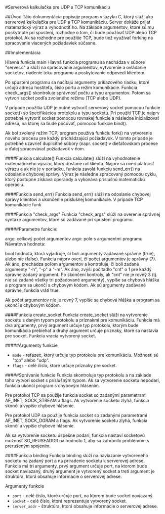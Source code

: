 #Serverová kalkulačka pre UDP a TCP komunikáciu

##Úvod
Táto dokumentácia popisuje program v jazyku C, ktorý slúži ako serverová kalkulačka pre UDP a TCP komunikáciu. Server dokáže prijať matematický výraz a vyhodnotiť ho. Na základe argumentov, ktoré sú mu poskytnuté pri spustení, rozhodne o tom, či bude používať UDP alebo TCP protokol. Ak sa rozhodne pre použitie TCP, bude tiež využívať forking na spracovanie viacerých požiadaviek súčasne.

##Implementácia

Hlavná funkcia main
Hlavná funkcia programu sa nachádza v súbore "server.c" a slúži na spracovanie argumentov, vytvorenie a ovládanie socketov, riadenie toku programu a poskytovanie odpovedí klientom.

Po spustení programu sa načítajú argumenty príkazového riadku, ktoré určujú adresu hostiteľa, číslo portu a režim komunikácie. Funkcia check_args() skontroluje správnosť počtu a typu argumentov. Potom sa vytvorí socket podľa zvoleného režimu (TCP alebo UDP).

V prípade použitia UDP je nutné vytvoriť serverový socket pomocou funkcie socket() so špecifikáciou protokolu a typu socketu. Pri použití TCP je najprv potrebné vytvoriť socket pomocou rovnakej funkcie a následne inicializovať adresu, na ktorej sa bude počúvať, pomocou funkcie bind().

Ak bol zvolený režim TCP, program používa funkciu fork() na vytvorenie nového procesu pre každý prichádzajúci požiadavok. V tomto prípade je potrebné uzavrieť duplicitné súbory (napr. socket) v dieťaťovskom procese a ďalej spracovávať požiadavok v ňom.

####Funkcia calculate()
Funkcia calculate() slúži na vyhodnotenie matematického výrazu, ktorý dostane od klienta. Najprv sa overí platnosť výrazu a ak nie je v poriadku, funkcia zavolá funkciu send_err() na odoslanie chybovej správy. Výraz je následne spracovaný pomocou cyklu, ktorý postupne získava operandy a vykonáva príslušnú matematickú operáciu.

####Funkcia send_err()
Funkcia send_err() slúži na odoslanie chybovej správy klientovi a ukončenie príslušnej komunikácie. V prípade TCP komunikácie funk

####Funkcia "check_args"
Funkcia "check_args" slúži na overenie správnej syntaxe argumentov, ktoré sú zadávané pri spustení programu.

#####Parametre funkcie:

argc: celkový počet argumentov
argv: pole s argumentmi programu
Návratová hodnota:

bool hodnota, ktorá vyjadruje, či boli argumenty zadávané správne (true), alebo nie (false).
Funkcia najprv overí, či počet argumentov je správny (7). Ak áno, prechádza poľom argumentov a kontroluje, či boli zadané argumenty "-h", "-p" a "-m". Ak áno, zvýši počítadlo "cnt" o 1 pre každý správne zadaný argument. Po skončení kontroly, ak "cnt" nie je rovný 3 (tj. nie sú zadané všetky tri požadované argumenty), vypíše sa chybová hláška a program sa ukončí s chybovým kódom. Ak sú argumenty zadávané správne, funkcia vráti true.

Ak počet argumentov nie je rovný 7, vypíše sa chybová hláška a program sa ukončí s chybovým kódom.

####Funkcia create_socket
Funkcia create_socket slúži na vytvorenie socketu s daným typom protokolu a príznakmi pre komunikáciu. Funkcia má dva argumenty, prvý argument určuje typ protokolu, ktorým bude komunikácia prebiehať a druhý argument určuje príznaky, ktoré sa nastavia pre socket. Funkcia vracia vytvorený socket.

#####Argumenty funkcie
- `mode` - reťazec, ktorý určuje typ protokolu pre komunikáciu. Možnosti sú "tcp" alebo "udp".
- `flags` - celé číslo, ktoré určuje príznaky pre socket.

#####Správanie funkcie
Funkcia skontroluje typ protokolu a na základe toho vytvorí socket s príslušným typom. Ak sa vytvorenie socketu nepodarí, funkcia ukončí program s chybovým hlásením.

Pre protokol TCP sa použije funkcia socket so zadanými parametrami AF_INET, SOCK_STREAM a flags. Ak vytvorenie socketu zlyhá, funkcia skončí a vypíše chybové hlásenie.

Pre protokol UDP sa použije funkcia socket so zadanými parametrami AF_INET, SOCK_DGRAM a flags. Ak vytvorenie socketu zlyhá, funkcia skončí a vypíše chybové hlásenie.

Ak sa vytvorenie socketu úspešne podarí, funkcia nastaví socketovú možnosť SO_REUSEADDR na hodnotu 1, aby sa zabránilo problémom s prerušeným spojením.

####Funkcia binding
Funkcia binding slúži na naviazanie vytvoreného socketu na zadaný port a na priradenie socketu k serverovej adrese. Funkcia má tri argumenty, prvý argument určuje port, na ktorom bude socket naviazaný, druhý argument je vytvorený socket a tretí argument je štruktúra, ktorá obsahuje informácie o serverovej adrese.

Argumenty funkcie
- `port` -  celé číslo, ktoré určuje port, na ktorom bude socket naviazaný.
- `Socket` - celé číslo, ktoré reprezentuje vytvorený socket.
- `server_addr` - štruktúra, ktorá obsahuje informácie o serverovej adrese.
